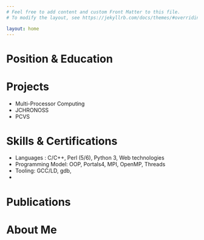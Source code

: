 ```yaml
---
# Feel free to add content and custom Front Matter to this file.
# To modify the layout, see https://jekyllrb.com/docs/themes/#overriding-theme-defaults

layout: home
---
```

Position & Education
============

Projects
========

* Multi-Processor Computing
* JCHRONOSS
* PCVS

Skills & Certifications
=======================

* Languages : C/C++, Perl (5/6), Python 3, Web technologies
* Programming Model: OOP, Portals4, MPI, OpenMP, Threads
* Tooling: GCC/LD, gdb,
* 

Publications
============

About Me
========


